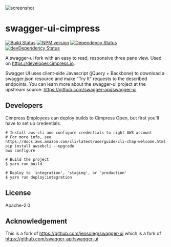 ![screenshot](screenshot.png)

# swagger-ui-cimpress

[![Build Status](https://travis-ci.org/Cimpress-MCP/swagger-ui-cimpress.svg?branch=master)](https://travis-ci.org/Cimpress-MCP/swagger-ui-cimpress)
[![NPM version](https://badge.fury.io/js/swagger-ui-cimpress.svg)](http://badge.fury.io/js/swagger-ui-cimpress)
[![Dependency Status](https://david-dm.org/Cimpress-MCP/swagger-ui-cimpress/status.svg)](https://david-dm.org/Cimpress-MCP/swagger-ui-cimpress)
[![devDependency Status](https://david-dm.org/Cimpress-MCP/swagger-ui-cimpress/dev-status.svg)](https://david-dm.org/Cimpress-MCP/swagger-ui-cimpress#info=devDependencies)

A swagger-ui fork with an easy to read, responsive three pane view. Used on https://developer.cimpress.io.

Swagger UI uses client-side Javascript (jQuery + Backbone) to download a swagger.json resource and make "Try It" requests to the described endpoints. You can learn more about the swagger-ui project at the upstream source: https://github.com/swagger-api/swagger-ui


## Developers

Cimpress Employees can deploy builds to Cimpress Open, but first you'll have to set up credentials.

    # Install aws-cli and configure credentials to right AWS account
    # For more info, see https://docs.aws.amazon.com/cli/latest/userguide/cli-chap-welcome.html
    pip install awsebcli --upgrade
    aws configure

    # Build the project
    $ yarn run build

    # Deploy to 'integration', 'staging', or 'production'
    $ yarn run deploy:integration


## License

Apache-2.0

## Acknowledgement

This is a fork of https://github.com/jensoleg/swagger-ui which is a fork of https://github.com/swagger-api/swagger-ui
